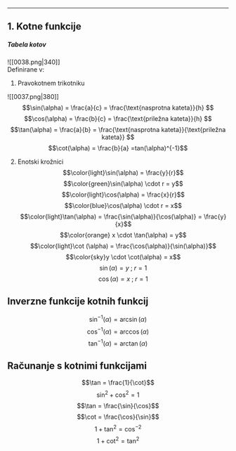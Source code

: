 ***
## 1. Kotne funkcije

##### Tabela kotov

![[0038.png|340]]
\
Definirane v:
1. Pravokotnem trikotniku

![[0037.png|380]]
$$\sin(\alpha) = \frac{a}{c} =  \frac{\text{nasprotna kateta}}{h} $$
$$\cos(\alpha) = \frac{b}{c} =  \frac{\text{priležna kateta}}{h} $$
$$\tan(\alpha) =  \frac{a}{b} = \frac{\text{nasprotna kateta}}{\text{priležna kateta}} $$
$$\cot(\alpha) = \frac{b}{a} =tan(\alpha)^{-1}$$

2. Enotski krožnici
$$\color{light}\sin(\alpha) = \frac{y}{r}$$
$$\color{green}\sin(\alpha) \cdot r = y$$
$$ $$
$$\color{light}\cos(\alpha) = \frac{x}{r}$$
$$\color{blue}\cos(\alpha) \cdot r = x$$
$$ $$
$$\color{light}\tan(\alpha) = \frac{\sin(\alpha)}{\cos(\alpha)} = \frac{y}{x}$$
$$\color{orange} x \cdot \tan(\alpha) = y$$
$$ $$
$$\color{light}\cot (\alpha) = \frac{\cos(\alpha)}{\sin(\alpha)}$$
$$\color{sky}y \cdot \cot(\alpha) = x$$
$$ $$
$$\sin(\alpha)= y \;;\; r = 1$$
$$\cos(\alpha)= x \;;\; r = 1$$


## Inverzne funkcije kotnih funkcij

$$\sin^{-1}(\alpha) = \arcsin(\alpha)$$
$$\cos^{-1}(\alpha) = \arccos(\alpha)$$
$$\tan^{-1}(\alpha) = \arctan(\alpha)$$

## Računanje s kotnimi funkcijami

$$\tan = \frac{1}{\cot}$$
$$\sin^{2}+ \cos^{2}=1$$
$$\tan = \frac{\sin}{\cos}$$
$$\cot = \frac{\cos}{\sin}$$
$$1 + \tan^{2} = \cos^{-2}$$
$$1 + \cot^{2} = \tan^{2}$$